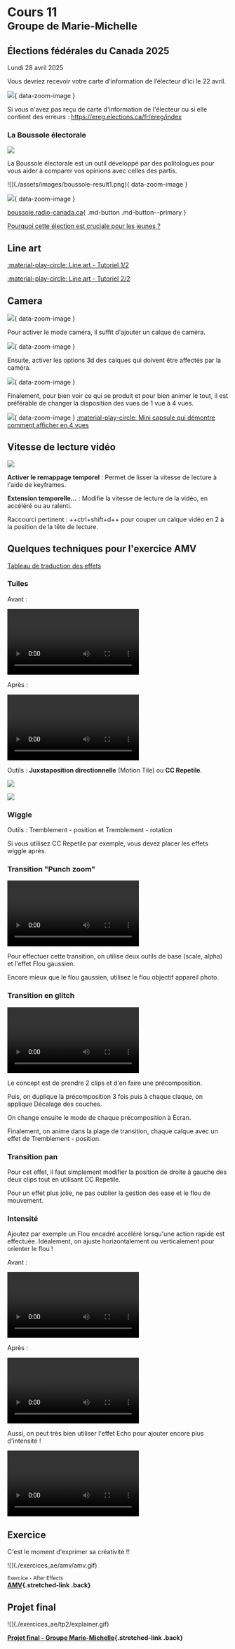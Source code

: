 # Cours 11 <br><small>Groupe de Marie-Michelle</small>

## Élections fédérales du Canada 2025

Lundi 28 avril 2025

Vous devriez recevoir votre carte d’information de l’électeur d’ici le 22 avril.

![](./assets/images/vote.jpg){ data-zoom-image }

Si vous n'avez pas reçu de carte d'information de l'électeur ou si elle contient des erreurs : <https://ereg.elections.ca/fr/ereg/index>

### La Boussole électorale

![](./assets/images/boussole.jpg)

La Boussole électorale est un outil développé par des politologues pour vous aider à comparer vos opinions avec celles des partis.

<div class="grid" markdown>
![](./assets/images/boussole-result1.png){ data-zoom-image }

![](./assets/images/boussole-result2.png){ data-zoom-image }
</div>

[boussole.radio-canada.ca](https://boussole.radio-canada.ca/){ .md-button .md-button--primary }

[Pourquoi cette élection est cruciale pour les jeunes ?](https://ici.radio-canada.ca/info/videos/1-10332551/pourquoi-cette-election-est-cruciale-pour-jeunes)

## Line art

[:material-play-circle: Line art - Tutoriel 1/2](https://cmontmorency365-my.sharepoint.com/:v:/r/personal/mariem_ouellet_cmontmorency_qc_ca/Documents/01_cours/Cours%20Animation%202D/animation%202D%202025/02_capsules_video/02_capsules_after_effects/31_effets/06_animation_line_art/01_animation_line_art_visage.mov?csf=1&web=1&nav=eyJyZWZlcnJhbEluZm8iOnsicmVmZXJyYWxBcHAiOiJPbmVEcml2ZUZvckJ1c2luZXNzIiwicmVmZXJyYWxBcHBQbGF0Zm9ybSI6IldlYiIsInJlZmVycmFsTW9kZSI6InZpZXciLCJyZWZlcnJhbFZpZXciOiJNeUZpbGVzTGlua0NvcHkifX0&e=sM7mSg)

[:material-play-circle: Line art - Tutoriel 2/2](https://cmontmorency365-my.sharepoint.com/:v:/r/personal/mariem_ouellet_cmontmorency_qc_ca/Documents/01_cours/Cours%20Animation%202D/animation%202D%202025/02_capsules_video/02_capsules_after_effects/31_effets/06_animation_line_art/02_animation_line_art_fleur.mov?csf=1&web=1&nav=eyJyZWZlcnJhbEluZm8iOnsicmVmZXJyYWxBcHAiOiJPbmVEcml2ZUZvckJ1c2luZXNzIiwicmVmZXJyYWxBcHBQbGF0Zm9ybSI6IldlYiIsInJlZmVycmFsTW9kZSI6InZpZXciLCJyZWZlcnJhbFZpZXciOiJNeUZpbGVzTGlua0NvcHkifX0&e=erARCl)



## Camera

![](./assets/images/3d.png){ data-zoom-image }

Pour activer le mode caméra, il suffit d'ajouter un calque de caméra.

![](./assets/images/camlayer.png){ data-zoom-image }

Ensuite, activer les options 3d des calques qui doivent être affectés par la caméra.

![](./assets/images/active3d.png){ data-zoom-image }

Finalement, pour bien voir ce qui se produit et pour bien animer le tout, il est préférable de changer la disposition des vues de 1 vue à 4 vues.

![](./assets/images/4%20vues.png){ data-zoom-image }
[:material-play-circle: Mini capsule qui démontre comment afficher en 4 vues](https://cmontmorency365-my.sharepoint.com/:v:/g/personal/mariem_ouellet_cmontmorency_qc_ca/ETFho4y1mBNBspHgCvWB_94BRxFIA0KJkiALc8rsgq9qFw?nav=eyJyZWZlcnJhbEluZm8iOnsicmVmZXJyYWxBcHAiOiJPbmVEcml2ZUZvckJ1c2luZXNzIiwicmVmZXJyYWxBcHBQbGF0Zm9ybSI6IldlYiIsInJlZmVycmFsTW9kZSI6InZpZXciLCJyZWZlcnJhbFZpZXciOiJNeUZpbGVzTGlua0NvcHkifX0&e=b2yDa2)



## Vitesse de lecture vidéo

![](./assets/images/time-remap.png)

**Activer le remappage temporel** : Permet de lisser la vitesse de lecture à l'aide de keyframes.

**Extension temporelle...** : Modifie la vitesse de lecture de la vidéo, en accéléré ou au ralenti.

Raccourci pertinent : ++ctrl+shift+d++ pour couper un calque vidéo en 2 à la position de la tête de lecture.

## Quelques techniques pour l'exercice AMV

[Tableau de traduction des effets](https://www.blog-motion-design.hellohubert.fr/2021/08/12/after-effects-liste-des-effets-en-anglais-traduit-en-francais/)

### Tuiles

Avant : 

![type:video](./assets/videos/tuile-avant.mp4)

Après :

![type:video](./assets/videos/tuile-apres.mp4)

Outils : **Juxstaposition directionnelle** (Motion Tile) ou **CC Repetile**.

![](./assets/images/juxta.png)

![](./assets/images/cc-repetile.png)

### Wiggle

Outils : Tremblement - position et Tremblement - rotation

Si vous utilisez CC Repetile par exemple, vous devez placer les effets wiggle après.

### Transition "Punch zoom"

![type:video](./assets/videos/transition-anime.mp4)

Pour effectuer cette transition, on utilise deux outils de base (scale, alpha) et l'effet Flou gaussien.

Encore mieux que le flou gaussien, utilisez le flou objectif appareil photo.

### Transition en glitch

![type:video](./assets/videos/glitch.mp4)

Le concept est de prendre 2 clips et d'en faire une précomposition.

Puis, on duplique la précomposition 3 fois puis à chaque claque, on applique Décalage des couches.

On change ensuite le mode de chaque précomposition à Écran.

Finalement, on anime dans la plage de transition, chaque calque avec un effet de Tremblement - position.

### Transition pan

Pour cet effet, il faut simplement modifier la position de droite à gauche des deux clips tout en utilisant CC Repetile.

Pour un effet plus jolie, ne pas oublier la gestion des ease et le flou de mouvement.

### Intensité

Ajoutez par exemple un Flou encadré accéléré lorsqu'une action rapide est effectuée. Idéalement, on ajuste horizontalement ou verticalement pour orienter le flou !

Avant : 

![type:video](./assets/videos/fast-blur-avant.mp4)

Après :

![type:video](./assets/videos/fast-blur-apres.mp4)

Aussi, on peut très bien utiliser l'effet Echo pour ajouter encore plus d'intensité !

![type:video](./assets/videos/echo.mp4)


## Exercice

C'est le moment d'exprimer sa créativité !!

<div class="grid grid-1-2" markdown>
  ![](./exercices_ae/amv/amv.gif)

  <small>Exercice - After Effects</small><br>
  **[AMV](./exercices_ae/amv/amv.md){.stretched-link .back}**
</div>


## Projet final

<div class="grid grid-1-2" markdown>
  ![](./exercices_ae/tp2/explainer.gif)

  **[Projet final - Groupe Marie-Michelle](./exercices_ae/projet-final-mm/index.md){.stretched-link .back}**
</div>
